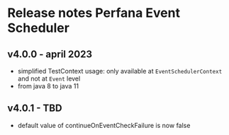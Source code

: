 # Release notes Perfana Event Scheduler

## v4.0.0 - april 2023 
* simplified TestContext usage: only available at `EventSchedulerContext` and not at `Event` level
* from java 8 to java 11

## v4.0.1 - TBD
* default value of continueOnEventCheckFailure is now false
